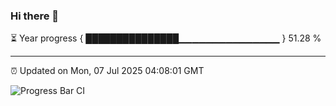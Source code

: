 ### Hi there 👋

⏳ Year progress { ███████████████▁▁▁▁▁▁▁▁▁▁▁▁▁▁▁ } 51.28 %

---

⏰ Updated on Mon, 07 Jul 2025 04:08:01 GMT

![Progress Bar CI](https://github.com/IshwaranRudhara/GIT-ACTION/workflows/Progress%20Bar%20CI/badge.svg)
